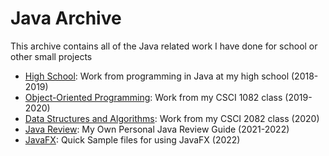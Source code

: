 # Java Archive
This archive contains all of the Java related work I have done for school or other small projects

- [High School](https://github.com/narlock/java-archive/tree/main/High%20School): Work from programming in Java at my high school (2018-2019)
- [Object-Oriented Programming](https://github.com/narlock/java-archive/tree/main/Object-Oriented%20Programming): Work from my CSCI 1082 class (2019-2020)
- [Data Structures and Algorithms](https://github.com/narlock/java-archive/tree/main/Data%20Structures%20and%20Algorithms): Work from my CSCI 2082 class (2020)
- [Java Review](https://github.com/narlock/java-archive/tree/main/Java%20Review): My Own Personal Java Review Guide (2021-2022)
- [JavaFX](https://github.com/narlock/java-archive/tree/main/JavaFX): Quick Sample files for using JavaFX (2022)
